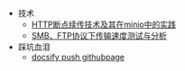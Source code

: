 - 技术
  - [HTTP断点续传技术及其在minio中的实践](report/HTTP_Range/HTTP_Range)
  - [SMB、FTP协议下传输速度测试与分析](report/SMBvsFTP/SMBvsFTP.md)
- 踩坑血泪
  - [docsify push githubpage](fuck/docsify_push_githubpage)